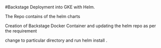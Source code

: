 #Backstage Deployment into GKE with Helm.

The Repo contains of the helm charts

Creation of Backstage Docker Container and updating the helm repo as per the requirement

change to particular directory and run helm install <deployment name> . 
